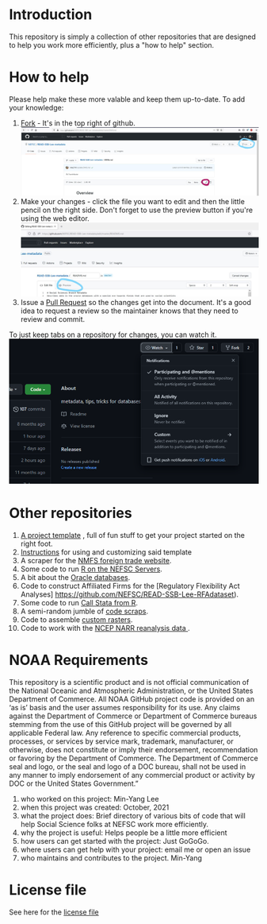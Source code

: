 # Introduction
This repository is simply a collection of other repositories that are designed to help you work more efficiently, plus a "how to help" section.

# How to help 

Please help make these more valable and keep them up-to-date.  To add your knowledge:
1.   [Fork](https://docs.github.com/en/github/getting-started-with-github/fork-a-repo) - It's in the top right of github.  ![Here's a picture](/images/fork_edit.jpg)
1.   Make your changes  - click the file you want to edit and then the little pencil on the right side.  Don't forget to use the preview button if you're using the web editor. ![Here's a picture](/images/editor_preview.jpg)
1.   Issue a [Pull Request](https://docs.github.com/en/github/collaborating-with-issues-and-pull-requests/creating-a-pull-request-from-a-fork) so the changes get into the document.  It's a good idea to request a review so the maintainer knows that they need to review and commit.

To just keep tabs on a repository for changes, you can watch it. ![Here's a picture](/images/watch.png)

# Other repositories  
1. [A project template](https://github.com/NEFSC/READ-SSB-Lee-project-template) , full of fun stuff to get your project started on the right foot.
1. [Instructions](https://github.com/NEFSC/READ-SSB-Lee-project-template-instructions) for using and customizing said template
1. A scraper for the  [NMFS foreign trade website](https://github.com/cameronspeir/NOAA-Foreign-Fishery-Trade-Data-API).  
1. Some code to run [R on the NEFSC Servers](https://github.com/NEFSC/READ-SSB-Lee-Ronthenetwork).  
1. A bit about the [Oracle databases](https://github.com/NEFSC/READ-SSB-Lee-metadata).
1. Code to construct Affiliated Firms for the [Regulatory Flexibility Act Analyses] https://github.com/NEFSC/READ-SSB-Lee-RFAdataset).
1. Some code to run [Call Stata from R](https://github.com/NEFSC/READ-SSB-LEE-R_calling_stata).  
1. A semi-random jumble of [code scraps](https://github.com/NEFSC/READ-SSB-Lee_code_scraps).  
1. Code to assemble [custom rasters](https://github.com/NEFSC/READ-SSB-Lee-Raster_requests).  
1. Code to work with the [NCEP  NARR reanalysis data ](https://github.com/NEFSC/READ-SSB-Lee-reanalysis).  



# NOAA Requirements
This repository is a scientific product and is not official communication of the National Oceanic and Atmospheric Administration, or the United States Department of Commerce. All NOAA GitHub project code is provided on an ‘as is’ basis and the user assumes responsibility for its use. Any claims against the Department of Commerce or Department of Commerce bureaus stemming from the use of this GitHub project will be governed by all applicable Federal law. Any reference to specific commercial products, processes, or services by service mark, trademark, manufacturer, or otherwise, does not constitute or imply their endorsement, recommendation or favoring by the Department of Commerce. The Department of Commerce seal and logo, or the seal and logo of a DOC bureau, shall not be used in any manner to imply endorsement of any commercial product or activity by DOC or the United States Government.”


1. who worked on this project:  Min-Yang Lee
1. when this project was created: October, 2021 
1. what the project does: Brief directory of various bits of code that will help Social Science folks at NEFSC work more efficiently.
1. why the project is useful:  Helps people be a little more efficient
1. how users can get started with the project: Just GoGoGo.
1. where users can get help with your project:  email me or open an issue
1. who maintains and contributes to the project. Min-Yang

# License file
See here for the [license file](License.txt)
